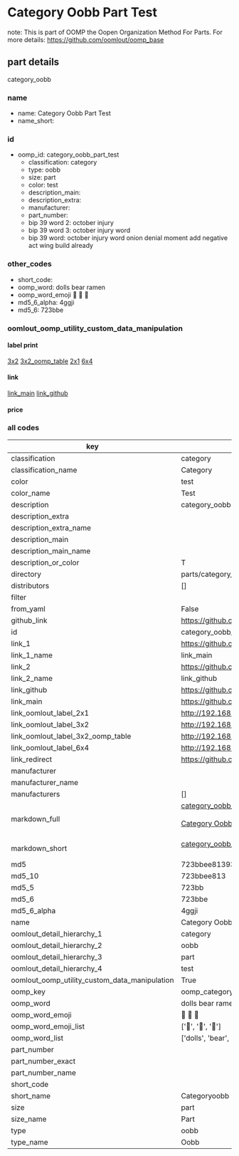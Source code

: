 # Category Oobb Part Test  

note: This is part of OOMP the Oopen Organization Method For Parts. For more details: https://github.com/oomlout/oomp_base

##  part details
  



category_oobb



### name
* name: Category Oobb Part Test
* name_short: 
### id
* oomp_id: category_oobb_part_test
  * classification: category
  * type: oobb
  * size: part
  * color: test
  * description_main: 
  * description_extra: 
  * manufacturer: 
  * part_number: 
  * bip 39 word 2: october injury
  * bip 39 word 3: october injury word
  * bip 39 word: october injury word onion denial moment add negative act wing build already

### other_codes
* short_code: 
* oomp_word: dolls bear ramen
* oomp_word_emoji :dolls: :bear: :ramen:
* md5_6_alpha: 4ggji
* md5_6: 723bbe






### oomlout_oomp_utility_custom_data_manipulation
#### label print
[3x2](http://192.168.1.245:1112/?label=oomp%204ggji)
[3x2_oomp_table](http://192.168.1.108:1112/?label=oomp%204ggji)
[2x1](http://192.168.1.242:1112/?label=oomp%204ggji)
[6x4](http://192.168.1.55:1112/?label=oomp%204ggji)    

#### link

[link_main](https://github.com/oomlout/oomlout_oomp_version_1_messy/tree/main/parts/category_oobb_part_test) [link_github](https://github.com/oomlout/oomlout_oomp_version_1_messy/tree/main/parts/category_oobb_part_test)                             

#### price







### all codes 
| key | value |  
| --- | --- |  
| classification | category |  
| classification_name | Category |  
| color | test |  
| color_name | Test |  
| description | category_oobb |  
| description_extra |  |  
| description_extra_name |  |  
| description_main |  |  
| description_main_name |  |  
| description_or_color | T  |  
| directory | parts/category_oobb_part_test |  
| distributors | [] |  
| filter |  |  
| from_yaml | False |  
| github_link | https://github.com/oomlout/oomlout_oomp_part_src/tree/main/parts/category_oobb_part_test |  
| id | category_oobb_part_test |  
| link_1 | https://github.com/oomlout/oomlout_oomp_version_1_messy/tree/main/parts/category_oobb_part_test |  
| link_1_name | link_main |  
| link_2 | https://github.com/oomlout/oomlout_oomp_version_1_messy/tree/main/parts/category_oobb_part_test |  
| link_2_name | link_github |  
| link_github | https://github.com/oomlout/oomlout_oomp_version_1_messy/tree/main/parts/category_oobb_part_test |  
| link_main | https://github.com/oomlout/oomlout_oomp_version_1_messy/tree/main/parts/category_oobb_part_test |  
| link_oomlout_label_2x1 | http://192.168.1.242:1112/?label=oomp%204ggji |  
| link_oomlout_label_3x2 | http://192.168.1.245:1112/?label=oomp%204ggji |  
| link_oomlout_label_3x2_oomp_table | http://192.168.1.108:1112/?label=oomp%204ggji |  
| link_oomlout_label_6x4 | http://192.168.1.55:1112/?label=oomp%204ggji |  
| link_redirect | https://github.com/oomlout/oomlout_oomp_version_1_messy/tree/main/parts/category_oobb_part_test |  
| manufacturer |  |  
| manufacturer_name |  |  
| manufacturers | [] |  
| markdown_full | [category_oobb_part_test](none)<br>[](none)<br>[Category Oobb Part Test](none)<br><br> |  
| markdown_short | [category_oobb_part_test](none)<br><br> |  
| md5 | 723bbee81393e0663b9d39adfadd0cc8 |  
| md5_10 | 723bbee813 |  
| md5_5 | 723bb |  
| md5_6 | 723bbe |  
| md5_6_alpha | 4ggji |  
| name | Category Oobb Part Test |  
| oomlout_detail_hierarchy_1 | category |  
| oomlout_detail_hierarchy_2 | oobb |  
| oomlout_detail_hierarchy_3 | part |  
| oomlout_detail_hierarchy_4 | test |  
| oomlout_oomp_utility_custom_data_manipulation | True |  
| oomp_key | oomp_category_oobb_part_test |  
| oomp_word | dolls bear ramen |  
| oomp_word_emoji | :dolls: :bear: :ramen: |  
| oomp_word_emoji_list | [':dolls:', ':bear:', ':ramen:'] |  
| oomp_word_list | ['dolls', 'bear', 'ramen'] |  
| part_number |  |  
| part_number_exact |  |  
| part_number_name |  |  
| short_code |  |  
| short_name | Categoryoobb |  
| size | part |  
| size_name | Part |  
| type | oobb |  
| type_name | Oobb |  
